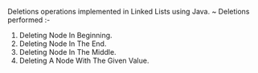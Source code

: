 Deletions operations implemented in Linked Lists using Java.
~ Deletions performed :-
1. Deleting Node In Beginning.
2. Deleting Node In The End.
3. Deleting Node In The Middle.
4. Deleting A Node With The Given Value.
